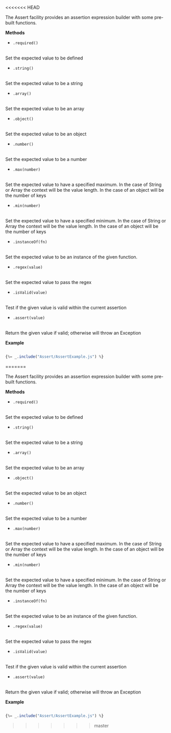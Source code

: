 <<<<<<< HEAD

The Assert facility provides an assertion expression builder with some pre-built functions.

**Methods**

* `.required()`
<br />
Set the expected value to be defined

* `.string()`
<br />
Set the expected value to be a string

* `.array()`
<br />
Set the expected value to be an array

* `.object()`
<br />
Set the expected value to be an object

* `.number()`
<br />
Set the expected value to be a number

* `.max(number)`
<br />
Set the expected value to have a specified maximum. In the case of String or Array the context will be the value length. In the case of an object will be the number of keys

* `.min(number)`
<br />
Set the expected value to have a specified minimum. In the case of String or Array the context will be the value length. In the case of an object will be the number of keys

* `.instanceOf(fn)`
<br />
Set the expected value to be an instance of the given function.

* `.regex(value)`
<br />
Set the expected value to pass the regex

* `.isValid(value)`
<br />
Test if the given value is valid within the current assertion

* `.assert(value)`
<br />
Return the given value if valid; otherwise will throw an Exception

**Example**

```js

{%= _.include("Assert/AssertExample.js") %}

```
=======

The Assert facility provides an assertion expression builder with some pre-built functions.

**Methods**

* `.required()`
<br />
Set the expected value to be defined

* `.string()`
<br />
Set the expected value to be a string

* `.array()`
<br />
Set the expected value to be an array

* `.object()`
<br />
Set the expected value to be an object

* `.number()`
<br />
Set the expected value to be a number

* `.max(number)`
<br />
Set the expected value to have a specified maximum. In the case of String or Array the context will be the value length. In the case of an object will be the number of keys

* `.min(number)`
<br />
Set the expected value to have a specified minimum. In the case of String or Array the context will be the value length. In the case of an object will be the number of keys

* `.instanceOf(fn)`
<br />
Set the expected value to be an instance of the given function.

* `.regex(value)`
<br />
Set the expected value to pass the regex

* `.isValid(value)`
<br />
Test if the given value is valid within the current assertion

* `.assert(value)`
<br />
Return the given value if valid; otherwise will throw an Exception

**Example**

```js

{%= _.include("Assert/AssertExample.js") %}

```
>>>>>>> master
